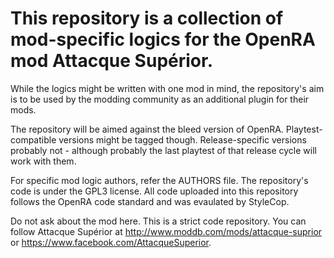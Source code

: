 # This repository is a collection of mod-specific logics for the OpenRA mod Attacque Supérior.

While the logics might be written with one mod in mind, the repository's aim is to be used by the modding community as an additional plugin for their mods.

The repository will be aimed against the bleed version of OpenRA. Playtest-compatible versions might be tagged though. Release-specific versions probably not - although probably the last playtest of that release cycle will work with them.

For specific mod logic authors, refer the AUTHORS file. The repository's code is under the GPL3 license. All code uploaded into this repository follows the OpenRA code standard and was evaulated by StyleCop.

Do not ask about the mod here. This is a strict code repository. You can follow Attacque Supérior at http://www.moddb.com/mods/attacque-suprior or https://www.facebook.com/AttacqueSuperior.
